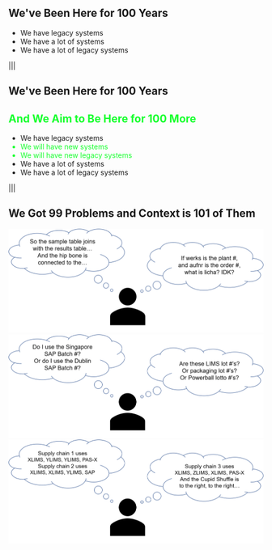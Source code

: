 <!-- .slide: data-auto-animate -->
<h2>We've Been Here for 100 Years</h2>

<ul>
  <li class="fragment fade-up" data-fragment-index="0">We have legacy systems</li>
  <li class="fragment fade-up" data-fragment-index="1">We have a lot of systems</li>
  <li class="fragment fade-up" data-fragment-index="2">We have a lot of legacy systems</li>
</ul>

|||
<!-- .slide: data-auto-animate -->
<h2 style="margin-bottom: 0"> We've Been Here for 100 Years</h2>
<h2 style="color: #17ff2e">And We Aim to Be Here for 100 More</h2>

<ul>
  <li>We have legacy systems</li>
  <li style="color: #17ff2e">We will have new systems</li>
  <li style="color: #17ff2e">We will have new legacy systems</li>
  <li>We have a lot of systems</li>
  <li>We have a lot of legacy systems</li>
</ul>

|||
## We Got 99 Problems and Context is 101 of Them

<div class="r-stack">
  <img src="slides/img/remember_the_model.png">
  <img src="slides/img/golden_batch_problem.png" class="fragment fade-in" data-fragment-index="1">
  <img src="slides/img/remember_the_chain.png" class="fragment fade-in" data-fragment-index="2">
</div>

